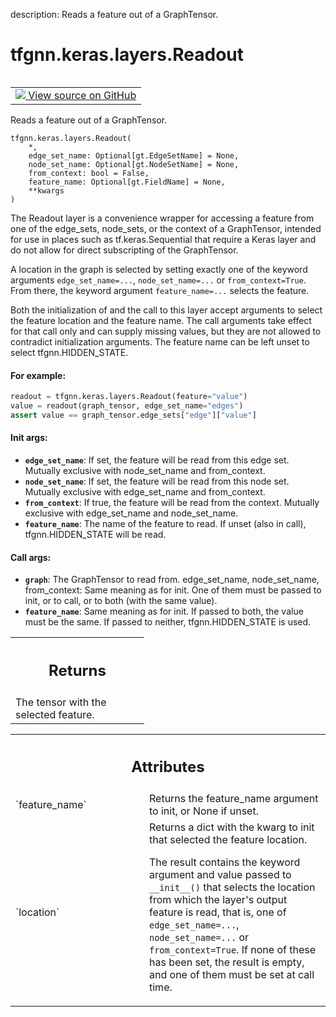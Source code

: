 description: Reads a feature out of a GraphTensor.

<div itemscope itemtype="http://developers.google.com/ReferenceObject">
<meta itemprop="name" content="tfgnn.keras.layers.Readout" />
<meta itemprop="path" content="Stable" />
<meta itemprop="property" content="__init__"/>
<meta itemprop="property" content="__new__"/>
</div>

# tfgnn.keras.layers.Readout

<!-- Insert buttons and diff -->

<table class="tfo-notebook-buttons tfo-api nocontent" align="left">
<td>
  <a target="_blank" href="https://github.com/tensorflow/gnn/tree/master/tensorflow_gnn/keras/layers/graph_ops.py#L12-L141">
    <img src="https://www.tensorflow.org/images/GitHub-Mark-32px.png" />
    View source on GitHub
  </a>
</td>
</table>



Reads a feature out of a GraphTensor.

<pre class="devsite-click-to-copy prettyprint lang-py tfo-signature-link">
<code>tfgnn.keras.layers.Readout(
    *,
    edge_set_name: Optional[gt.EdgeSetName] = None,
    node_set_name: Optional[gt.NodeSetName] = None,
    from_context: bool = False,
    feature_name: Optional[gt.FieldName] = None,
    **kwargs
)
</code></pre>



<!-- Placeholder for "Used in" -->

The Readout layer is a convenience wrapper for accessing a feature from
one of the edge_sets, node_sets, or the context of a GraphTensor, intended
for use in places such as tf.keras.Sequential that require a Keras layer
and do not allow for direct subscripting of the GraphTensor.

A location in the graph is selected by setting exactly one of the keyword
arguments `edge_set_name=...`, `node_set_name=...` or `from_context=True`.
From there, the keyword argument `feature_name=...` selects the feature.

Both the initialization of and the call to this layer accept arguments to
select the feature location and the feature name. The call arguments take
effect for that call only and can supply missing values, but they are not
allowed to contradict initialization arguments. The feature name can be left
unset to select tfgnn.HIDDEN_STATE.

#### For example:



```python
readout = tfgnn.keras.layers.Readout(feature="value")
value = readout(graph_tensor, edge_set_name="edges")
assert value == graph_tensor.edge_sets["edge"]["value"]
```

#### Init args:


* <b>`edge_set_name`</b>: If set, the feature will be read from this edge set.
  Mutually exclusive with node_set_name and from_context.
* <b>`node_set_name`</b>: If set, the feature will be read from this node set.
  Mutually exclusive with edge_set_name and from_context.
* <b>`from_context`</b>: If true, the feature will be read from the context.
  Mutually exclusive with edge_set_name and node_set_name.
* <b>`feature_name`</b>: The name of the feature to read. If unset (also in call),
  tfgnn.HIDDEN_STATE will be read.


#### Call args:


* <b>`graph`</b>: The GraphTensor to read from.
edge_set_name, node_set_name, from_context: Same meaning as for init. One of
  them must be passed to init, or to call, or to both (with the same value).
* <b>`feature_name`</b>: Same meaning as for init. If passed to both, the value must
  be the same. If passed to neither, tfgnn.HIDDEN_STATE is used.


<!-- Tabular view -->
 <table class="responsive fixed orange">
<colgroup><col width="214px"><col></colgroup>
<tr><th colspan="2"><h2 class="add-link">Returns</h2></th></tr>
<tr class="alt">
<td colspan="2">
The tensor with the selected feature.
</td>
</tr>

</table>





<!-- Tabular view -->
 <table class="responsive fixed orange">
<colgroup><col width="214px"><col></colgroup>
<tr><th colspan="2"><h2 class="add-link">Attributes</h2></th></tr>

<tr>
<td>
`feature_name`
</td>
<td>
Returns the feature_name argument to init, or None if unset.
</td>
</tr><tr>
<td>
`location`
</td>
<td>
Returns a dict with the kwarg to init that selected the feature location.

The result contains the keyword argument and value passed to `__init__()`
that selects the location from which the layer's output feature is read,
 that is, one of `edge_set_name=...`, `node_set_name=...` or
`from_context=True`. If none of these has been set, the result is
empty, and one of them must be set at call time.
</td>
</tr>
</table>



